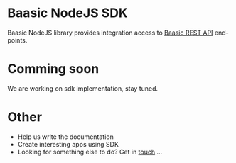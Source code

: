 # Baasic NodeJS SDK

Baasic NodeJS library provides integration access to [Baasic REST API](http://dev.baasic.com/api/reference/home) end-points.

# Comming soon

We are working on sdk implementation, stay tuned.

# Other

* Help us write the documentation
* Create interesting apps using SDK
* Looking for something else to do? Get in <u>touch</u> ...
